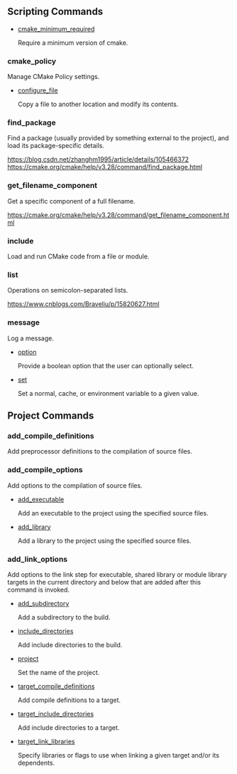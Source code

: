 ## Scripting Commands

- [cmake_minimum_required](./cmake-commands/Scripting%20Commands/cmake_minimum_required.md)

    Require a minimum version of cmake.

### cmake_policy

Manage CMake Policy settings.

- [configure_file](./cmake-commands/Scripting%20Commands/configure_file.md)

    Copy a file to another location and modify its contents.

### find_package

Find a package (usually provided by something external to the project), and load its package-specific details.

https://blog.csdn.net/zhanghm1995/article/details/105466372
https://cmake.org/cmake/help/v3.28/command/find_package.html

### get_filename_component

Get a specific component of a full filename.

https://cmake.org/cmake/help/v3.28/command/get_filename_component.html

### include

Load and run CMake code from a file or module.

### list

Operations on semicolon-separated lists.

https://www.cnblogs.com/Braveliu/p/15820627.html

### message

Log a message.

- [option](./cmake-commands/Scripting%20Commands/option.md)

    Provide a boolean option that the user can optionally select.

- [set](./cmake-commands/Scripting%20Commands/set.md)

    Set a normal, cache, or environment variable to a given value.

## Project Commands

### add_compile_definitions

Add preprocessor definitions to the compilation of source files.

### add_compile_options

Add options to the compilation of source files.

- [add_executable](./cmake-commands/Project%20Commands/add_executable.md)

    Add an executable to the project using the specified source files.

- [add_library](./cmake-commands/Project%20Commands/add_library.md)

    Add a library to the project using the specified source files.

### add_link_options

Add options to the link step for executable, shared library or module library targets in the current directory and below that are added after this command is invoked.

- [add_subdirectory](./cmake-commands/Project%20Commands/add_subdirectory.md)

    Add a subdirectory to the build.

- [include_directories](./cmake-commands/Project%20Commands/include_directories.md)

    Add include directories to the build.

- [project](./cmake-commands/Project%20Commands/project.md)

    Set the name of the project.

- [target_compile_definitions](./cmake-commands/Project%20Commands/target_compile_definitions.md)

    Add compile definitions to a target.

- [target_include_directories](./cmake-commands/Project%20Commands/target_include_directories.md)

    Add include directories to a target.

- [target_link_libraries](./cmake-commands/Project%20Commands/target_link_libraries.md)

    Specify libraries or flags to use when linking a given target and/or its dependents.
